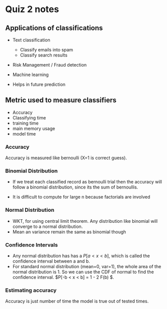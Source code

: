 # Quiz 2 notes

## Applications of classifications

- Text classification

  - Classify emails into spam
  - Classify search results

- Risk Management / Fraud detection
- Machine learning
- Helps in future prediction

## Metric used to measure classifiers

- Accuracy
- Classifying time
- training time
- main memory usage
- model time

### Accuracy

Accuracy is measured like bernoulli (X=1 is correct guess).

### Binomial Distribution

- If we treat each classified record as bernoulli trial then the accuracy will
  follow a binomial distribution, since its the sum of bernoullis.

- It is difficult to compute for large n because factorials are involved

### Normal Distribution

- WKT, for using central limit theorem. Any distribution like binomial will
  converge to a normal distribution.
- Mean an variance remain the same as binomial though

### Confidence Intervals

- Any normal distribution has has a $P[a < x < b]$, which is called the
  confidence interval between a and b.
- For standard normal distribution (mean=0, var=1), the whole area of the normal
  distribution is 1. So we can use the CDF of normal to find the confidence
  interval. $P[-b < x < b] = 1 - 2 F(b) $.

### Estimating accuracy

Accuracy is just number of time the model is true out of tested times.


